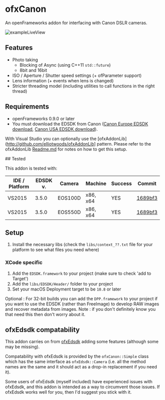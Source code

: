 # ofxCanon

An openFrameworks addon for interfacing with Canon DSLR cameras.

![exampleLiveView](https://github.com/elliotwoods/ofxCanon/blob/master/screenshot.PNG?raw=true)

## Features

* Photo taking
  * Blocking of Async (using C++11 `std::future`)
  * 8bit and 16bit
* ISO / Aperture / Shutter speed settings (+ ofParameter support)
* Lens information (+ events when lens is changed)
* Stricter threading model (including utilities to call functions in the right thread)

## Requirements

* openFrameworks 0.9.0 or later
* You must download the EDSDK from Canon ([Canon Europe EDSDK download](http://www.didp.canon-europa.com), [Canon USA EDSDK download](http://consumer.usa.canon.com/cusa/support/consumer/eos_slr_camera_systems/eos_digital_slr_cameras/digital_rebel_xt?fileURL=ps_sdk_form&pageKeyCode=downloadLicense&id=0901e02480057a74_1&productOverviewCid=0901e0248003ce28&keycode=Sdk_Lic)).

With Visual Studio you can optionally use the [ofxAddonLib](http://github.com/elliotwoods/ofxAddonLib] pattern. Please refer to the ofxAddonLib [Readme.md](https://github.com/elliotwoods/ofxAddonLib/blob/master/Readme.md) for notes on how to get this setup.

## Tested

This addon is tested with:

| IDE / Platform | EDSDK v. | Camera  | Machine  | Success | Commit  |
|----------------|----------|---------|----------|---------|---------|
| VS2015         | 3.5.0    | EOS100D | x86, x64 | YES     | [1689bf3](https://github.com/elliotwoods/ofxCanon/commit/1689bf3bebd186a3365fe7052c3ccb0f54b0ede8) |
| VS2015         | 3.5.0    | EOS550D | x86, x64 | YES     | [1689bf3](https://github.com/elliotwoods/ofxCanon/commit/1689bf3bebd186a3365fe7052c3ccb0f54b0ede8) |

## Setup

1. Install the necessary libs (check the `libs/context_??.txt` file for your platform to see what files you need where)

### XCode specific

1. Add the `EDSDK.framework` to your project (make sure to check 'add to Target')
2. Add the `libs/EDSDK/Header/` folder to your project
3. Set your macOS Deployment target to be `10.8` or later

Optional : For 32-bit builds you can add the `DPP.framework` to your project if you want to use the EDSDK (rather than FreeImage) to develop RAW images and recover metadata from images. Note : if you don't definitely know you that need this then don't worry about it.

## ofxEdsdk compatability 

This addon carries on from [ofxEdsdk](https://github.com/kylemcdonald/ofxEdsdk) adding some features (although some may be missing).

Compatability with ofxEdsdk is provided by the `ofxCanon::Simple` class which has the same interface as `ofxEdsdk::Camera` (i.e. all the method names are the same and it should act as a drop-in replacement if you need it).

Some users of ofxEdsdk (myself included) have experienced issues with ofxEdsdk, and this addon is intended as a way to circumvent those issues. If ofxEdsdk works well for you, then I'd suggest you stick with it.
